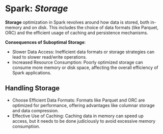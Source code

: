 # Spark: _Storage_

**Storage** optimization in Spark revolves around how data is stored, both in-memory
and on disk. This includes the choice of data formats (like Parquet, ORC) and the
efficient usage of caching and persistence mechanisms.

**Consequences of Suboptimal Storage**:

* Slower Data Access: Inefficient data formats or storage strategies can lead to slower read/write operations.
* Increased Resource Consumption: Poorly optimized storage can consume more memory or disk space, affecting the overall efficiency of Spark applications.

## Handling Storage

* Choose Efficient Data Formats: Formats like Parquet and ORC are optimized for performance, offering advantages like columnar storage and data compression.
* Effective Use of Caching: Caching data in memory can speed up access, but it needs to be done judiciously to avoid excessive memory consumption.
